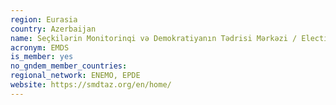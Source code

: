 ```yaml
---
region: Eurasia
country: Azerbaijan
name: Seçkilərin Monitorinqi və Demokratiyanın Tədrisi Mərkəzi / Election Monitoring and Democracy Studies Center (EMDS)
acronym: EMDS
is_member: yes
no_gndem_member_countries: 
regional_network: ENEMO, EPDE
website: https://smdtaz.org/en/home/
---
```

